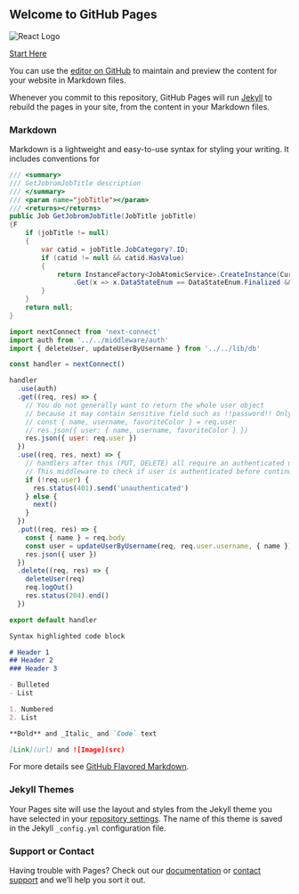 ## Welcome to GitHub Pages

![React Logo](https://khoshrou.github.io/AppFrame/images/react.png)

[Start Here](https://khoshrou.github.io/AppFrame/start.html)

You can use the [editor on GitHub](https://github.com/khoshrou/AppFrame/edit/gh-pages/index.md) to maintain and preview the content for your website in Markdown files.

Whenever you commit to this repository, GitHub Pages will run [Jekyll](https://jekyllrb.com/) to rebuild the pages in your site, from the content in your Markdown files.

### Markdown

Markdown is a lightweight and easy-to-use syntax for styling your writing. It includes conventions for

```csharp
/// <summary>
/// GetJobromJobTitle description
/// </summary>
/// <param name="jobTitle"></param>
/// <returns></returns>
public Job GetJobromJobTitle(JobTitle jobTitle)
{F
	if (jobTitle != null)
	{
		var catid = jobTitle.JobCategory?.ID;
		if (catid != null && catid.HasValue)
		{
			return InstanceFactory<JobAtomicService>.CreateInstance(CurrentUnityContainer)
				.Get(x => x.DataStateEnum == DataStateEnum.Finalized && x.JobCategory.ID == catid);
		}
	}
	return null;
}
```

```js
import nextConnect from 'next-connect'
import auth from '../../middleware/auth'
import { deleteUser, updateUserByUsername } from '../../lib/db'

const handler = nextConnect()

handler
  .use(auth)
  .get((req, res) => {
    // You do not generally want to return the whole user object
    // because it may contain sensitive field such as !!password!! Only return what needed
    // const { name, username, favoriteColor } = req.user
    // res.json({ user: { name, username, favoriteColor } })
    res.json({ user: req.user })
  })
  .use((req, res, next) => {
    // handlers after this (PUT, DELETE) all require an authenticated user
    // This middleware to check if user is authenticated before continuing
    if (!req.user) {
      res.status(401).send('unauthenticated')
    } else {
      next()
    }
  })
  .put((req, res) => {
    const { name } = req.body
    const user = updateUserByUsername(req, req.user.username, { name })
    res.json({ user })
  })
  .delete((req, res) => {
    deleteUser(req)
    req.logOut()
    res.status(204).end()
  })

export default handler

```

```markdown
Syntax highlighted code block

# Header 1
## Header 2
### Header 3

- Bulleted
- List

1. Numbered
2. List

**Bold** and _Italic_ and `Code` text

[Link](url) and ![Image](src)
```

For more details see [GitHub Flavored Markdown](https://guides.github.com/features/mastering-markdown/).

### Jekyll Themes

Your Pages site will use the layout and styles from the Jekyll theme you have selected in your [repository settings](https://github.com/khoshrou/AppFrame/settings). The name of this theme is saved in the Jekyll `_config.yml` configuration file.

### Support or Contact

Having trouble with Pages? Check out our [documentation](https://help.github.com/categories/github-pages-basics/) or [contact support](https://github.com/contact) and we’ll help you sort it out.
